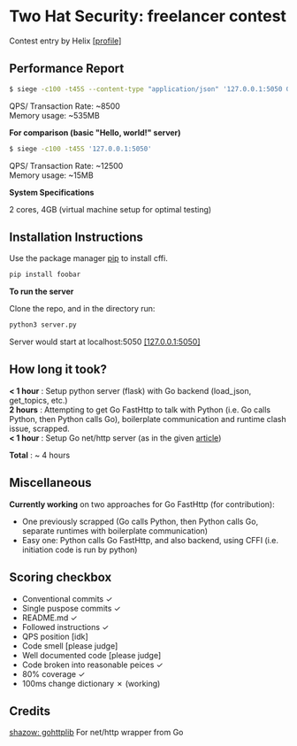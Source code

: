 # Two Hat Security: freelancer contest

Contest entry by Helix [[profile]](https://www.freelancer.com/u/astaroht)

## Performance Report

```bash
$ siege -c100 -t45S --content-type "application/json" '127.0.0.1:5050 GET {"text": "test 1"}'
```   


QPS/ Transaction Rate:  ~8500  
Memory usage:           ~535MB     
     


**For comparison (basic "Hello, world!" server)**  

```bash
$ siege -c100 -t45S '127.0.0.1:5050'
```

QPS/ Transaction Rate:  ~12500  
Memory usage:           ~15MB   

**System Specifications**   

2 cores, 4GB (virtual machine setup for optimal testing)  


 
## Installation Instructions

Use the package manager [pip](https://pip.pypa.io/en/stable/) to install cffi.

```bash
pip install foobar
```  


**To run the server**  

Clone the repo, and in the directory run:

```bash
python3 server.py
```  
Server would start at localhost:5050 [[127.0.0.1:5050]](127.0.0.1:5050)

## How long it took?
**< 1 hour** :  Setup python server (flask) with Go backend (load_json, get_topics, etc.)  
**2 hours**  :    Attempting to get Go FastHttp to talk with Python (i.e. Go calls Python, then Python calls Go), boilerplate communication and runtime clash issue, scrapped.  
**< 1 hour** :  Setup Go net/http server (as in the given [article](https://blog.heroku.com/see_python_see_python_go_go_python_go))  

**Total** : ~ 4 hours  


## Miscellaneous


**Currently working** on two approaches for Go FastHttp (for contribution):
* One previously scrapped (Go calls Python, then Python calls Go, separate runtimes with boilerplate communication)
* Easy one: Python calls Go FastHttp, and also backend, using CFFI (i.e. initiation code is run by python)

## Scoring checkbox
* Conventional commits ✓
* Single puspose commits ✓
* README.md ✓
* Followed instructions ✓
* QPS position [idk]
* Code smell [please judge]
* Well documented code [please judge]
* Code broken into reasonable peices ✓
* 80% coverage ✓
* 100ms change dictionary ✗ (working)


## Credits

[shazow: gohttplib](https://github.com/shazow/gohttplib) For net/http wrapper from Go